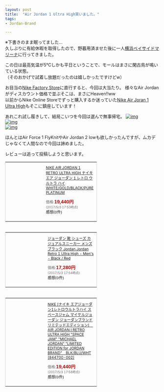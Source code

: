 ```yaml
---
layout: post
title:  "Air Jordan 1 Ultra High買いました。"
tags:
- Jordan-Brand

---
```

※下書きのまま眠ってました...  
久しぶりに有給休暇を取得したので、野暮用済ませた後に一人[横浜ベイサイドマリーナ](http://ybmarina.com)に行ってきました。

この日は最高気温が5℃しかも平日ということで、モールはまさに閑古鳥が鳴いている状態。  
（そのおかげで試着し放題だったのは嬉しかったですけどw）

お目当の[Nike Factory Store](http://www.31op.com/yokohama/shop/yok21010.html)に直行すると、今回は大当たり。
様々なAir Jordanがディスカウント価格で並ぶそこは、まさにHeaven!!ww  
以前からNike Online Storeでずっと購入するか迷っていた[Nike Air Joran 1 Ultra High][UltraHigh]もそこに鎮座しています！

あれこれ試し履きして、結局こいつを今回は選んで無事帰宅。
[![img](https://watarusuzuki.github.io/assets/images/myshoes/IMG_0470.JPG)][UltraHigh]  
[![img](https://watarusuzuki.github.io/assets/images/myshoes/IMG_0471.JPG)][UltraHigh]  
[![img](https://watarusuzuki.github.io/assets/images/myshoes/IMG_0472.JPG)][UltraHigh]  

ほんとはAir Force 1 FlyKnitやAir Jordan 2 lowも欲しかったんですが、ムカデじゃなくて人間なので今回は諦めました。  

レビューは追って投稿しようと思います。

<table cellpadding="0" cellspacing="0" border="0" style=" border:1px solid #ccc; width:300px;"><tr style="border-style:none;"><td style="vertical-align:top; border-style:none; padding:10px; width:108px;"><a href="https://rpx.a8.net/svt/ejp?a8mat=2HSPW2+9XTJCI+2HOM+BWGDT&rakuten=y&a8ejpredirect=http%3A%2F%2Fhb.afl.rakuten.co.jp%2Fhgc%2Fg00q2mf4.2bo115e2.g00q2mf4.2bo12c7a%2Fa15082587770_2HSPW2_9XTJCI_2HOM_BWGDT%3Fpc%3Dhttp%253A%252F%252Fitem.rakuten.co.jp%252Flowtex%252F844700-132%252F%26m%3Dhttp%253A%252F%252Fm.rakuten.co.jp%252Flowtex%252Fi%252F10338776%252F" target="_blank" rel="nofollow"><img border="0" alt="" src="http://thumbnail.image.rakuten.co.jp/@0_mall/lowtex/cabinet/airjordan04/844700-132.jpg?_ex=128x128" /></a></td><td style="font-size:12px; vertical-align:middle; border-style:none; padding:10px;"><p style="padding:0; margin:0;"><a href="https://rpx.a8.net/svt/ejp?a8mat=2HSPW2+9XTJCI+2HOM+BWGDT&rakuten=y&a8ejpredirect=http%3A%2F%2Fhb.afl.rakuten.co.jp%2Fhgc%2Fg00q2mf4.2bo115e2.g00q2mf4.2bo12c7a%2Fa15082587770_2HSPW2_9XTJCI_2HOM_BWGDT%3Fpc%3Dhttp%253A%252F%252Fitem.rakuten.co.jp%252Flowtex%252F844700-132%252F%26m%3Dhttp%253A%252F%252Fm.rakuten.co.jp%252Flowtex%252Fi%252F10338776%252F" target="_blank" rel="nofollow">NIKE AIR JORDAN 1 RETRO ULTRA HIGH ナイキ エア ジョーダン 1 レトロ ウルトラ ハイ WHITE/GOLD/BLACK/PURE PLATINUM</a></p><p style="color:#666; margin-top:5px line-height:1.5;">価格:<span style="font-size:14px; color:#C00; font-weight:bold;">19,440円</span><br/><span style="font-size:10px; font-weight:normal;">(2017/5/3 17:53時点)</span><br/><span style="font-weight:bold;">感想(0件)</span></p></td></tr></table>
<img border="0" width="1" height="1" src="https://www17.a8.net/0.gif?a8mat=2HSPW2+9XTJCI+2HOM+BWGDT" alt="">

<table cellpadding="0" cellspacing="0" border="0" style=" border:1px solid #ccc; width:300px;"><tr style="border-style:none;"><td style="vertical-align:top; border-style:none; padding:10px; width:108px;"><a href="https://rpx.a8.net/svt/ejp?a8mat=2HSPW2+9XTJCI+2HOM+BWGDT&rakuten=y&a8ejpredirect=http%3A%2F%2Fhb.afl.rakuten.co.jp%2Fhgc%2Fg00s2xs4.2bo11ce5.g00s2xs4.2bo12a09%2Fa15082587770_2HSPW2_9XTJCI_2HOM_BWGDT%3Fpc%3Dhttp%253A%252F%252Fitem.rakuten.co.jp%252Fmegasports%252Fte106p44700001%252F%26m%3Dhttp%253A%252F%252Fm.rakuten.co.jp%252Fmegasports%252Fi%252F12110824%252F" target="_blank" rel="nofollow"><img border="0" alt="" src="http://thumbnail.image.rakuten.co.jp/@0_mall/megasports/cabinet/east2013/44700001-0.jpg?_ex=128x128" /></a></td><td style="font-size:12px; vertical-align:middle; border-style:none; padding:10px;"><p style="padding:0; margin:0;"><a href="https://rpx.a8.net/svt/ejp?a8mat=2HSPW2+9XTJCI+2HOM+BWGDT&rakuten=y&a8ejpredirect=http%3A%2F%2Fhb.afl.rakuten.co.jp%2Fhgc%2Fg00s2xs4.2bo11ce5.g00s2xs4.2bo12a09%2Fa15082587770_2HSPW2_9XTJCI_2HOM_BWGDT%3Fpc%3Dhttp%253A%252F%252Fitem.rakuten.co.jp%252Fmegasports%252Fte106p44700001%252F%26m%3Dhttp%253A%252F%252Fm.rakuten.co.jp%252Fmegasports%252Fi%252F12110824%252F" target="_blank" rel="nofollow">ジョーダン 靴 シューズ カジュアルスニーカー メンズ ブラック Jordan Jordan Retro 1 Ultra High - Men's - Black / Red</a></p><p style="color:#666; margin-top:5px line-height:1.5;">価格:<span style="font-size:14px; color:#C00; font-weight:bold;">17,280円</span><br/><span style="font-size:10px; font-weight:normal;">(2017/5/3 17:54時点)</span><br/><span style="font-weight:bold;">感想(0件)</span></p></td></tr></table>
<img border="0" width="1" height="1" src="https://www18.a8.net/0.gif?a8mat=2HSPW2+9XTJCI+2HOM+BWGDT" alt="">

<table cellpadding="0" cellspacing="0" border="0" style=" border:1px solid #ccc; width:300px;"><tr style="border-style:none;"><td style="vertical-align:top; border-style:none; padding:10px; width:108px;"><a href="https://rpx.a8.net/svt/ejp?a8mat=2HSPW2+9XTJCI+2HOM+BWGDT&rakuten=y&a8ejpredirect=http%3A%2F%2Fhb.afl.rakuten.co.jp%2Fhgc%2Fg00q3zj4.2bo11d0e.g00q3zj4.2bo1297f%2Fa15082587770_2HSPW2_9XTJCI_2HOM_BWGDT%3Fpc%3Dhttp%253A%252F%252Fitem.rakuten.co.jp%252Fmitasneakers%252Fmi161126-11%252F%26m%3Dhttp%253A%252F%252Fm.rakuten.co.jp%252Fmitasneakers%252Fi%252F10020491%252F" target="_blank" rel="nofollow"><img border="0" alt="" src="http://thumbnail.image.rakuten.co.jp/@0_mall/mitasneakers/cabinet/img42/mi161126-11-r1.jpg?_ex=128x128" /></a></td><td style="font-size:12px; vertical-align:middle; border-style:none; padding:10px;"><p style="padding:0; margin:0;"><a href="https://rpx.a8.net/svt/ejp?a8mat=2HSPW2+9XTJCI+2HOM+BWGDT&rakuten=y&a8ejpredirect=http%3A%2F%2Fhb.afl.rakuten.co.jp%2Fhgc%2Fg00q3zj4.2bo11d0e.g00q3zj4.2bo1297f%2Fa15082587770_2HSPW2_9XTJCI_2HOM_BWGDT%3Fpc%3Dhttp%253A%252F%252Fitem.rakuten.co.jp%252Fmitasneakers%252Fmi161126-11%252F%26m%3Dhttp%253A%252F%252Fm.rakuten.co.jp%252Fmitasneakers%252Fi%252F10020491%252F" target="_blank" rel="nofollow">NIKE [ナイキ エアジョーダン1レトロウルトラハイ スペースジャム マイケルジョーダン ジョーダンブランドリミテッドエディション]　AIR JORDAN I RETRO ULTRA HIGH "SPACE JAM" "MICHAEL JORDAN" "LIMITED EDITION for JORDAN BRAND"　BLK/BLU/WHT (844700-002)</a></p><p style="color:#666; margin-top:5px line-height:1.5;">価格:<span style="font-size:14px; color:#C00; font-weight:bold;">19,440円</span><br/><span style="font-size:10px; font-weight:normal;">(2017/5/3 17:58時点)</span><br/><span style="font-weight:bold;">感想(0件)</span></p></td></tr></table>
<img border="0" width="1" height="1" src="https://www16.a8.net/0.gif?a8mat=2HSPW2+9XTJCI+2HOM+BWGDT" alt="">

[UltraHigh]: http://m.nike.com/jp/ja_jp/pd/%E3%82%A8%E3%82%A2-%E3%82%B8%E3%83%A7%E3%83%BC%E3%83%80%E3%83%B3-1-%E3%83%AC%E3%83%88%E3%83%AD-%E3%82%A6%E3%83%AB%E3%83%88%E3%83%A9-high-%E3%83%A1%E3%83%B3%E3%82%BA%E3%82%B7%E3%83%A5%E3%83%BC%E3%82%BA/pid-11056884/pgid-11795664
